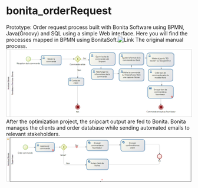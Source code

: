 # bonita_orderRequest
Prototype: Order request process built with Bonita Software using BPMN, Java(Groovy) and SQL using a simple Web interface.
Here you will find the processes mapped in BPMN using BonitaSoft.![Link](https://www.bonitasoft.com/)
The original manual process.
![BPMN_Before](https://github.com/davesdere/bonita_orderRequest/blob/master/BPMN_beforeOpt.png)
After the optimization project, the snipcart output are fed to Bonita. Bonita manages the clients and order database while sending automated emails to relevant stakeholders.
![BPMN_Final](https://github.com/davesdere/bonita_orderRequest/blob/master/BPMN_final.png)
